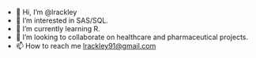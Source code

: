 - 👋 Hi, I’m @lrackley
- 👀 I’m interested in SAS/SQL.
- 🌱 I’m currently learning R.
- 💞️ I’m looking to collaborate on healthcare and pharmaceutical projects. 
- 📫 How to reach me lrackley91@gmail.com

<!---
lrackley/lrackley is a ✨ special ✨ repository because its `README.md` (this file) appears on your GitHub profile.
You can click the Preview link to take a look at your changes.
--->
